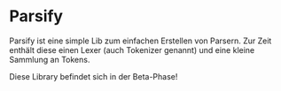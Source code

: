 # Parsify

Parsify ist eine simple Lib zum einfachen Erstellen von Parsern.
Zur Zeit enthält diese einen Lexer (auch Tokenizer genannt) und eine kleine Sammlung an Tokens.

Diese Library befindet sich in der Beta-Phase!
